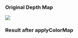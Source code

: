 ### Original Depth Map
![](https://github.com/Todd-Qi/Visualization-in-python-Vip/blob/master/cv2-applyColorMap/images/Cubic_Depth_Map.jpg)

### Result after applyColorMap

